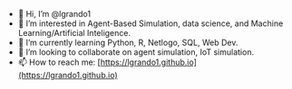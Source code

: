 - 👋 Hi, I’m @lgrando1
- 👀 I’m interested in Agent-Based Simulation, data science, and Machine Learning/Artificial Inteligence.
- 🌱 I’m currently learning Python, R, Netlogo, SQL, Web Dev. 
- 💞️ I’m looking to collaborate on agent simulation, IoT simulation.
- 📫 How to reach me: [https://lgrando1.github.io](https://lgrando1.github.io)

<!---
lgrando1/lgrando1 is a ✨ special ✨ repository because its `README.md` (this file) appears on your GitHub profile.
You can click the Preview link to take a look at your changes.
--->
